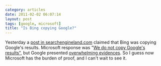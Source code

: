 ```yaml
---
category: articles
date: 2011-02-02 06:07:14
layout: post
tags: [google, microsoft]
title: "Is Bing copying Google?"
---
```


<p>Yesterday a <a href="http://searchengineland.com/google-bing-is-cheating-copying-our-search-results-62914">post in searchengineland.com</a> claimed that Bing was copying Google's results. Microsoft response was "<a href="http://www.zdnet.com/blog/microsoft/microsoft-we-do-not-copy-googles-results/8557">We do not copy Google's results"</a>, but Google presented <a href="http://googleblog.blogspot.com/2011/02/microsofts-bing-uses-google-search.html">overwhelming evidences</a>. So I guess now Microsoft has the burden of proof, and I can't wait to see it.</p>
